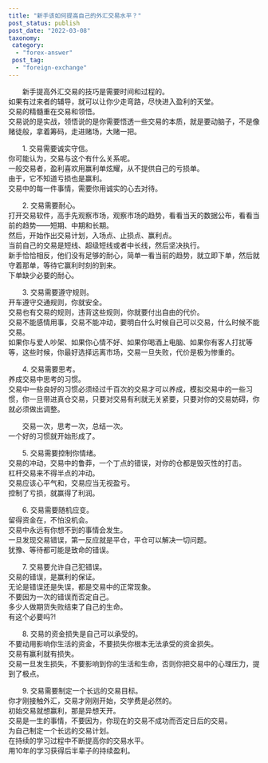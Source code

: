 ```yaml
---
title: "新手该如何提高自己的外汇交易水平？"
post_status: publish
post_date: "2022-03-08"
taxonomy:
 category: 
  - "forex-answer"
 post_tag: 
  - "foreign-exchange"
---
```


　　新手提高外汇交易的技巧是需要时间和过程的。  
如果有过来者的辅导，就可以让你少走弯路，尽快进入盈利的天堂。  
交易的精髓重在交易和领悟。  
交易说的是实战，领悟说的是你需要悟透一些交易的本质，就是要动脑子，不是像赌徒般，拿着筹码，走进赌场，大赌一把。  

　　1. 交易需要诚实守信。  
你可能认为，交易与这个有什么关系呢。  
一般交易者，盈利喜欢用赢利单炫耀，从不提供自己的亏损单。  
由于，它不知道亏损也是赢利。  
交易中的每一件事情，需要你用诚实的心去对待。  

　　2. 交易需要耐心。  
打开交易软件，高手先观察市场，观察市场的趋势，看看当天的数据公布，看看当前的趋势——短期、中期和长期。  
然后，开始作出交易计划，入场点、止损点、赢利点。  
当前自己的交易是短线、超级短线或者中长线，然后坚决执行。  
新手恰恰相反，他们没有足够的耐心，简单一看当前的趋势，就立即下单，然后就守着那单，等待它赢利时刻的到来。  
下单缺少必要的耐心。  

　　3. 交易需要遵守规则。  
开车遵守交通规则，你就安全。  
交易也有交易的规则，违背这些规则，你就要付出自由的代价。  
交易不能感情用事，交易不能冲动，要明白什么时候自己可以交易，什么时候不能交易。  
如果你与爱人吵架、如果你心情不好、如果你喝酒上电脑、如果你有客人打扰等等，这些时候，你最好选择远离市场，交易一旦失败，代价是极为惨重的。  

　　4. 交易需要思考。  
养成交易中思考的习惯。  
交易中一些良好的习惯必须经过千百次的交易才可以养成，模拟交易中的一些习惯，你一旦带进真仓交易，只要对交易有利就无关紧要，只要对你的交易妨碍，你就必须做出调整。  

　　交易一次，思考一次，总结一次。  
一个好的习惯就开始形成了。  

　　5. 交易需要控制你情绪。  
交易的冲动，交易中的鲁莽，一个丁点的错误，对你的仓都是毁灭性的打击。  
杠杆交易来不得半点的冲动。  
交易应该心平气和，交易应当无视盈亏。  
控制了亏损，就赢得了利润。  

　　6. 交易需要随机应变。  
留得资金在，不怕没机会。  
交易中永远有你想不到的事情会发生。  
一旦发现交易错误，第一反应就是平仓，平仓可以解决一切问题。  
犹豫、等待都可能是致命的错误。  

　　7. 交易要允许自己犯错误。  
交易的错误，是赢利的保证。  
无论是错误还是失误，都是交易中的正常现象。  
不要因为一次的错误而否定自己。  
多少人做期货失败结束了自己的生命。  
有这个必要吗?!

　　8. 交易的资金损失是自己可以承受的。  
不要动用影响你生活的资金，不要损失你根本无法承受的资金损失。  
交易有赢利就有损失。  
交易一旦发生损失，不要影响到你的生活和生命，否则你把交易中的心理压力，提到了极点。  

　　9. 交易需要制定一个长远的交易目标。  
你才刚接触外汇，交易才刚刚开始，交学费是必然的。  
初始交易就想赢利，那是异想天开。  
交易是一生的事情，不要因为，你现在的交易不成功而否定日后的交易。  
为自己制定一个长远的交易计划。  
在持续的学习过程中不断提高你的交易水平。  
用10年的学习获得后半辈子的持续盈利。
